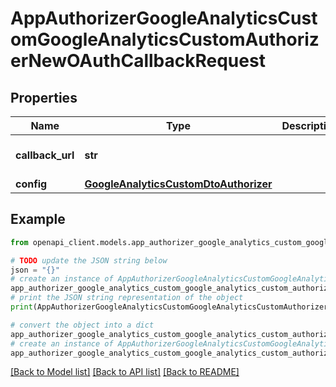 # AppAuthorizerGoogleAnalyticsCustomGoogleAnalyticsCustomAuthorizerNewOAuthCallbackRequest


## Properties

Name | Type | Description | Notes
------------ | ------------- | ------------- | -------------
**callback_url** | **str** |  | [optional] [default to 'https://my.app.com/callback?code=aaaaBBBBccc1234']
**config** | [**GoogleAnalyticsCustomDtoAuthorizer**](GoogleAnalyticsCustomDtoAuthorizer.md) |  | [optional] 

## Example

```python
from openapi_client.models.app_authorizer_google_analytics_custom_google_analytics_custom_authorizer_new_o_auth_callback_request import AppAuthorizerGoogleAnalyticsCustomGoogleAnalyticsCustomAuthorizerNewOAuthCallbackRequest

# TODO update the JSON string below
json = "{}"
# create an instance of AppAuthorizerGoogleAnalyticsCustomGoogleAnalyticsCustomAuthorizerNewOAuthCallbackRequest from a JSON string
app_authorizer_google_analytics_custom_google_analytics_custom_authorizer_new_o_auth_callback_request_instance = AppAuthorizerGoogleAnalyticsCustomGoogleAnalyticsCustomAuthorizerNewOAuthCallbackRequest.from_json(json)
# print the JSON string representation of the object
print(AppAuthorizerGoogleAnalyticsCustomGoogleAnalyticsCustomAuthorizerNewOAuthCallbackRequest.to_json())

# convert the object into a dict
app_authorizer_google_analytics_custom_google_analytics_custom_authorizer_new_o_auth_callback_request_dict = app_authorizer_google_analytics_custom_google_analytics_custom_authorizer_new_o_auth_callback_request_instance.to_dict()
# create an instance of AppAuthorizerGoogleAnalyticsCustomGoogleAnalyticsCustomAuthorizerNewOAuthCallbackRequest from a dict
app_authorizer_google_analytics_custom_google_analytics_custom_authorizer_new_o_auth_callback_request_from_dict = AppAuthorizerGoogleAnalyticsCustomGoogleAnalyticsCustomAuthorizerNewOAuthCallbackRequest.from_dict(app_authorizer_google_analytics_custom_google_analytics_custom_authorizer_new_o_auth_callback_request_dict)
```
[[Back to Model list]](../README.md#documentation-for-models) [[Back to API list]](../README.md#documentation-for-api-endpoints) [[Back to README]](../README.md)


